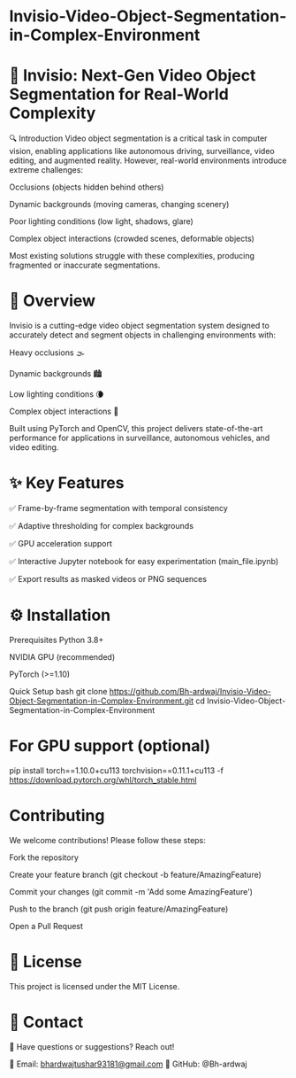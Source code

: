 # Invisio-Video-Object-Segmentation-in-Complex-Environment


# 🌟 Invisio: Next-Gen Video Object Segmentation for Real-World Complexity


🔍 Introduction
Video object segmentation is a critical task in computer vision, enabling applications like autonomous driving, surveillance, video editing, and augmented reality. However, real-world environments introduce extreme challenges:

Occlusions (objects hidden behind others)

Dynamic backgrounds (moving cameras, changing scenery)

Poor lighting conditions (low light, shadows, glare)

Complex object interactions (crowded scenes, deformable objects)

Most existing solutions struggle with these complexities, producing fragmented or inaccurate segmentations.



# 🚀 Overview
Invisio is a cutting-edge video object segmentation system designed to accurately detect and segment objects in challenging environments with:

Heavy occlusions 🌫️

Dynamic backgrounds 🏙️

Low lighting conditions 🌘

Complex object interactions 🤹

Built using PyTorch and OpenCV, this project delivers state-of-the-art performance for applications in surveillance, autonomous vehicles, and video editing.



# ✨ Key Features
✅ Frame-by-frame segmentation with temporal consistency

✅ Adaptive thresholding for complex backgrounds

✅ GPU acceleration support

✅ Interactive Jupyter notebook for easy experimentation (main_file.ipynb)

✅ Export results as masked videos or PNG sequences




# ⚙️ Installation
Prerequisites
Python 3.8+

NVIDIA GPU (recommended)

PyTorch (>=1.10)

Quick Setup
bash
git clone https://github.com/Bh-ardwaj/Invisio-Video-Object-Segmentation-in-Complex-Environment.git
cd Invisio-Video-Object-Segmentation-in-Complex-Environment

# For GPU support (optional)
pip install torch==1.10.0+cu113 torchvision==0.11.1+cu113 -f https://download.pytorch.org/whl/torch_stable.html




# Contributing
We welcome contributions! Please follow these steps:

Fork the repository

Create your feature branch (git checkout -b feature/AmazingFeature)

Commit your changes (git commit -m 'Add some AmazingFeature')

Push to the branch (git push origin feature/AmazingFeature)

Open a Pull Request




# 📜 License
This project is licensed under the MIT License.



# 📧 Contact
💬 Have questions or suggestions? Reach out!

📩 Email: bhardwajtushar93181@gmail.com
🔗 GitHub: @Bh-ardwaj
















